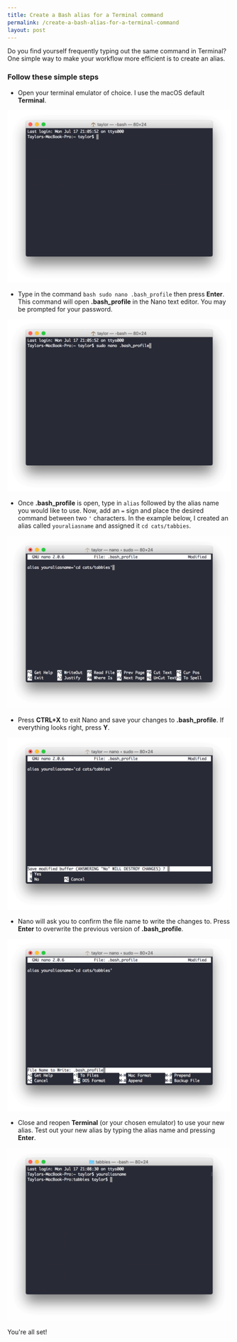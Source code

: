 ```yaml
---
title: Create a Bash alias for a Terminal command
permalink: /create-a-bash-alias-for-a-terminal-command
layout: post
---
```


Do you find yourself frequently typing out the same command in Terminal? One simple way to make your workflow more efficient is to create an alias.

### Follow these simple steps
- Open your terminal emulator of choice. I use the macOS default **Terminal**.

![Step 1](assets/img/create-an-alias/step-1.png)

- Type in the command `bash sudo nano .bash_profile` then press **Enter**. This command will open **.bash_profile** in the Nano text editor. You may be prompted for your password.

![Step 2](assets/img/create-an-alias/step-2.png)

- Once **.bash_profile** is open, type in `alias` followed by the alias name you would like to use. Now, add an `=` sign and place the desired command between two `'` characters. In the example below, I created an alias called `youraliasname` and assigned it `cd cats/tabbies`.

![Step 3](assets/img/create-an-alias/step-3.png)

- Press **CTRL+X** to exit Nano and save your changes to **.bash_profile**. If everything looks right, press **Y**.

![Step 4](assets/img/create-an-alias/step-4.png)

- Nano will ask you to confirm the file name to write the changes to. Press **Enter** to overwrite the previous version of **.bash_profile**.

![Step 5](assets/img/create-an-alias/step-5.png)

- Close and reopen **Terminal** (or your chosen emulator) to use your new alias. Test out your new alias by typing the alias name and pressing **Enter**.

![Step 6](assets/img/create-an-alias/step-7.png)

You're all set!
